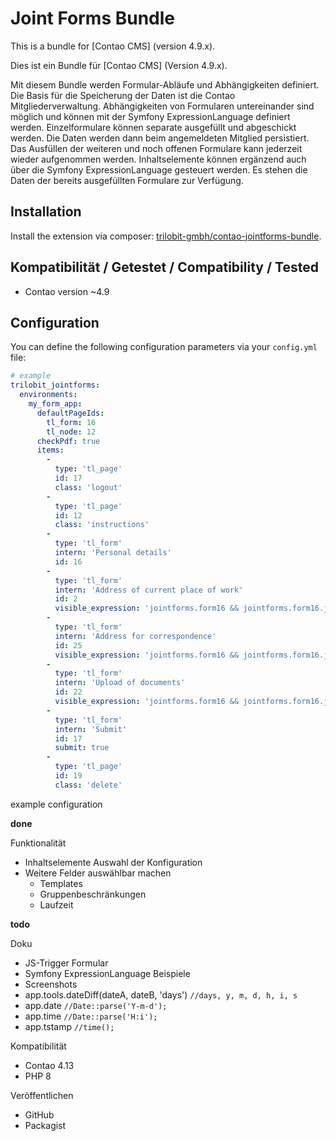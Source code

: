 Joint Forms Bundle
==================

This is a bundle for [Contao CMS] (version 4.9.x).

Dies ist ein Bundle für [Contao CMS] (Version 4.9.x).

Mit diesem Bundle werden Formular-Abläufe und Abhängigkeiten definiert. Die Basis für die Speicherung der Daten ist die Contao Mitgliederverwaltung.
Abhängigkeiten von Formularen untereinander sind möglich und können mit der Symfony ExpressionLanguage definiert werden.
Einzelformulare können separate ausgefüllt und abgeschickt werden. Die Daten werden dann beim angemeldeten Mitglied persistiert.
Das Ausfüllen der weiteren und noch offenen Formulare kann jederzeit wieder aufgenommen werden.
Inhaltselemente können ergänzend auch über die Symfony ExpressionLanguage gesteuert werden. Es stehen die Daten der bereits ausgefüllten Formulare zur Verfügung.

Installation
------------

Install the extension via composer: [trilobit-gmbh/contao-jointforms-bundle](https://packagist.org/packages/trilobit-gmbh/contao-jointforms-bundle).

Kompatibilität / Getestet / Compatibility / Tested
--------------------------------------------------

- Contao version ~4.9

Configuration
-------------

You can define the following configuration parameters via your `config.yml` file:

```yaml
# example
trilobit_jointforms:
  environments:
    my_form_app:
      defaultPageIds:
        tl_form: 16
        tl_node: 12
      checkPdf: true
      items:
        -
          type: 'tl_page'
          id: 17
          class: 'logout'
        -
          type: 'tl_page'
          id: 12
          class: 'instructions'
        -
          type: 'tl_form'
          intern: 'Personal details'
          id: 16
        -
          type: 'tl_form'
          intern: 'Address of current place of work'
          id: 2
          visible_expression: 'jointforms.form16 && jointforms.form16.jointforms_complete'
        -
          type: 'tl_form'
          intern: 'Address for correspondence'
          id: 25
          visible_expression: 'jointforms.form16 && jointforms.form16.jointforms_complete && jointforms.form2 && jointforms.form2.use_this_address==="no"'
        -
          type: 'tl_form'
          intern: 'Upload of documents'
          id: 22
          visible_expression: 'jointforms.form16 && jointforms.form16.jointforms_complete'
        -
          type: 'tl_form'
          intern: 'Submit'
          id: 17
          submit: true
        -
          type: 'tl_page'
          id: 19
          class: 'delete'
```
example configuration

**done**

Funktionalität
* Inhaltselemente Auswahl der Konfiguration
* Weitere Felder auswählbar machen
  * Templates
  * Gruppenbeschränkungen
  * Laufzeit

**todo**

Doku
* JS-Trigger Formular
* Symfony ExpressionLanguage Beispiele
* Screenshots
* app.tools.dateDiff(dateA, dateB, 'days') `//days, y, m, d, h, i, s`
* app.date `//Date::parse('Y-m-d');`
* app.time `//Date::parse('H:i');`
* app.tstamp `//time();`

Kompatibilität
* Contao 4.13
* PHP 8

Veröffentlichen
* GitHub
* Packagist